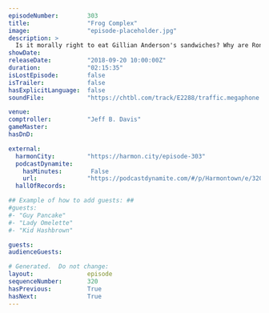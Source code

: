 ```yaml
---
episodeNumber:        303
title:                "Frog Complex"
image:                "episode-placeholder.jpg"
description: >
  Is it morally right to eat Gillian Anderson's sandwiches? Why are Ron Perlman's hands so soft? What's really going on with Predator? Featuring Dan Harmon, Jeff Bryan Davis, Spencer Crittenden and Rob Schrab.
showDate:             
releaseDate:          "2018-09-20 10:00:00Z"
duration:             "02:15:35"
isLostEpisode:        false
isTrailer:            false
hasExplicitLanguage:  false
soundFile:            "https://chtbl.com/track/E2288/traffic.megaphone.fm/STA6521287811.mp3?updated=1596581570"

venue:                
comptroller:          "Jeff B. Davis"
gameMaster:           
hasDnD:               

external:
  harmonCity:         "https://harmon.city/episode-303"
  podcastDynamite:
    hasMinutes:        False
    url:              "https://podcastdynamite.com/#/p/Harmontown/e/320/303"
  hallOfRecords:      

## Example of how to add guests: ##
#guests:
#- "Guy Pancake"
#- "Lady Omelette"
#- "Kid Hashbrown"

guests:
audienceGuests:

# Generated.  Do not change:
layout:               episode
sequenceNumber:       320
hasPrevious:          True
hasNext:              True
---
```


<!-- The episode description will be rendered here -->
<!-- Add your content below here -->

